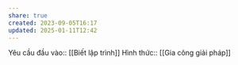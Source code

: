 ```yaml
---
share: true
created: 2023-09-05T16:17
updated: 2025-01-11T12:42
---
```

Yêu cầu đầu vào:: [[Biết lập trình]]
Hình thức:: [[Gia công giải pháp]]